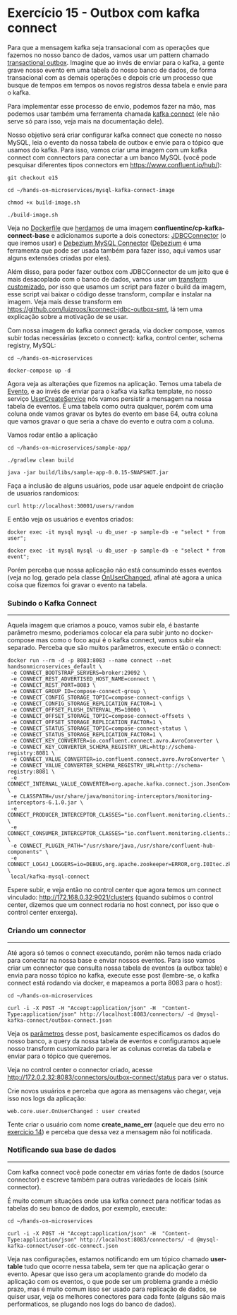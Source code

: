 # Exercício 15 - Outbox com kafka connect

Para que a mensagem kafka seja transacional com as operações que fazemos no nosso banco de dados, vamos usar um pattern chamado [transactional outbox](https://microservices.io/patterns/data/transactional-outbox.html). Imagine que ao invés de enviar para o kafka, a gente grave nosso evento em uma tabela do nosso banco de dados, de forma transacional com as demais operações e depois crie um processo que busque de tempos em tempos os novos registros dessa tabela e envie para o kafka.

Para implementar esse processo de envio, podemos fazer na mão, mas podemos usar também uma ferramenta chamada [kafka connect](https://docs.confluent.io/platform/current/connect/index.html) (ele não serve só para isso, veja mais na documentação dele).

Nosso objetivo será criar configurar kafka connect que conecte no nosso MySQL, leia o evento da nossa tabela de outbox e envie para o tópico que usamos do kafka. Para isso, vamos criar uma imagem com um kafka connect com connectors para conectar a um banco MySQL (você pode pesquisar diferentes tipos connectors em https://www.confluent.io/hub/):

```console
git checkout e15

cd ~/hands-on-microservices/mysql-kafka-connect-image

chmod +x build-image.sh

./build-image.sh
```

Veja no [Dockerfile](mysql-kafka-connect-image/Dockerfile) que [herdamos](https://docs.confluent.io/home/connect/extending.html) de uma imagem **confluentinc/cp-kafka-connect-base** e adicionamos suporte a dois conectors: [JDBCConnector](https://www.confluent.io/hub/confluentinc/kafka-connect-jdbc) (o que iremos usar) e [Debezium MySQL Connector](https://www.confluent.io/hub/debezium/debezium-connector-mysql) ([Debezium](https://debezium.io/) é uma ferramenta que pode ser usada também para fazer isso, aqui vamos usar alguns extensões criadas por eles). 

Além disso, para poder fazer outbox com JDBCConnector de um jeito que é mais desacoplado com o banco de dados, vamos usar um [transform customizado](https://docs.confluent.io/platform/current/connect/transforms/custom.html), por isso que usamos um script para fazer o build da imagem, esse script vai baixar o código desse transform, compilar e instalar na imagem. Veja mais desse transform em https://github.com/luizroos/kconnect-jdbc-outbox-smt, lá tem uma explicação sobre a motivação de se usar.

Com nossa imagem do kafka connect gerada, via docker compose, vamos subir todas necessárias (exceto o connect): kafka, control center, schema registry, MySQL:

```console
cd ~/hands-on-microservices

docker-compose up -d 
```

Agora veja as alterações que fizemos na aplicação. Temos uma tabela de [Evento](sample-app/src/main/java/web/core/event/EventEntity.java), e ao invés de enviar para o kafka via kafka template, no nosso serviço [UserCreateService](sample-app/src/main/java/web/core/user/UserCreateService.java) nós vamos persistir a mensagem na nossa tabela de eventos. É uma tabela como outra qualquer, porém com uma coluna onde vamos gravar os bytes do evento em base 64, outra coluna que vamos gravar o que seria a chave do evento e outra com a coluna.

Vamos rodar então a aplicação 

```console
cd ~/hands-on-microservices/sample-app/

./gradlew clean build

java -jar build/libs/sample-app-0.0.15-SNAPSHOT.jar
```

Faça a inclusão de alguns usuários, pode usar aquele endpoint de criação de usuarios randomicos:

```console
curl http://localhost:30001/users/random
```

E então veja os usuários e eventos criados:

```console
docker exec -it mysql mysql -u db_user -p sample-db -e "select * from user";

docker exec -it mysql mysql -u db_user -p sample-db -e "select * from event";
```

Porém perceba que nossa aplicação não está consumindo esses eventos (veja no log, gerado pela classe [OnUserChanged](sample-app/src/main/java/web/core/user/OnUserChanged.java), afinal até agora a unica coisa que fizemos foi gravar o evento na tabela.

### Subindo o Kafka Connect
----

Aquela imagem que criamos a pouco, vamos subir ela, é bastante parâmetro mesmo, poderiamos colocar ela para subir junto no docker-compose mas como o foco aqui é o kafka connect, vamos subir ela separado. Perceba que são muitos parâmetros, execute então o connect:

```console
docker run --rm -d -p 8083:8083 --name connect --net handsonmicroservices_default \
 -e CONNECT_BOOTSTRAP_SERVERS=broker:29092 \
 -e CONNECT_REST_ADVERTISED_HOST_NAME=connect \
 -e CONNECT_REST_PORT=8083 \
 -e CONNECT_GROUP_ID=compose-connect-group \
 -e CONNECT_CONFIG_STORAGE_TOPIC=compose-connect-configs \
 -e CONNECT_CONFIG_STORAGE_REPLICATION_FACTOR=1 \
 -e CONNECT_OFFSET_FLUSH_INTERVAL_MS=10000 \
 -e CONNECT_OFFSET_STORAGE_TOPIC=compose-connect-offsets \
 -e CONNECT_OFFSET_STORAGE_REPLICATION_FACTOR=1 \
 -e CONNECT_STATUS_STORAGE_TOPIC=compose-connect-status \
 -e CONNECT_STATUS_STORAGE_REPLICATION_FACTOR=1 \
 -e CONNECT_KEY_CONVERTER=io.confluent.connect.avro.AvroConverter \
 -e CONNECT_KEY_CONVERTER_SCHEMA_REGISTRY_URL=http://schema-registry:8081 \
 -e CONNECT_VALUE_CONVERTER=io.confluent.connect.avro.AvroConverter \
 -e CONNECT_VALUE_CONVERTER_SCHEMA_REGISTRY_URL=http://schema-registry:8081 \
 -e CONNECT_INTERNAL_VALUE_CONVERTER=org.apache.kafka.connect.json.JsonConverter \
 -e CLASSPATH=/usr/share/java/monitoring-interceptors/monitoring-interceptors-6.1.0.jar \
 -e CONNECT_PRODUCER_INTERCEPTOR_CLASSES="io.confluent.monitoring.clients.interceptor.MonitoringProducerInterceptor" \
 -e CONNECT_CONSUMER_INTERCEPTOR_CLASSES="io.confluent.monitoring.clients.interceptor.MonitoringConsumerInterceptor" \
 -e CONNECT_PLUGIN_PATH="/usr/share/java,/usr/share/confluent-hub-components" \
 -e CONNECT_LOG4J_LOGGERS=io=DEBUG,org.apache.zookeeper=ERROR,org.I0Itec.zkclient=ERROR,org.reflections=ERROR \
 local/kafka-mysql-connect
```

Espere subir, e veja então no control center que agora temos um connect vinculado: http://172.168.0.32:9021/clusters (quando subimos o control center, dizemos que um connect rodaria no host connect, por isso que o control center enxerga).

### Criando um connector
----

Até agora só temos o connect executando, porém não temos nada criado para conectar na nossa base e enviar nossos eventos. Para isso vamos criar um connector que consulta nossa tabela de eventos (a outbox table) e envia para nosso tópico no kafka, execute esse post (lembre-se, o kafka connect está rodando via docker, e mapeamos a porta 8083 para o host):

```console
cd ~/hands-on-microservices

curl -i -X POST -H "Accept:application/json" -H  "Content-Type:application/json" http://localhost:8083/connectors/ -d @mysql-kafka-connect/outbox-connect.json
```

Veja os [parâmetros](mysql-kafka-connect/outbox-connect.json) desse post, basicamente especificamos os dados do nosso banco, a query da nossa tabela de eventos e configuramos aquele nosso transform customizado para ler as colunas corretas da tabela e enviar para o tópico que queremos.

Veja no control center o connector criado, acesse http://172.0.2.32:8083/connectors/outbox-connect/status para ver o status.   

Crie novos usuários e perceba que agora as mensagens vão chegar, veja isso nos logs da aplicação:

```
web.core.user.OnUserChanged : user created
```

Tente criar o usuário com nome **create_name_err** (aquele que deu erro no [exercicio 14](https://github.com/luizroos/hands-on-microservices/tree/e14)) e perceba que dessa vez a mensagem não foi notificada.
 
### Notificando sua base de dados
----

Com kafka connect você pode conectar em várias fonte de dados (source connector) e escreve também para outras variedades de locais (sink connector). 

É muito comum situações onde usa kafka connect para notificar todas as tabelas do seu banco de dados, por exemplo, execute:

```console
cd ~/hands-on-microservices

curl -i -X POST -H "Accept:application/json" -H  "Content-Type:application/json" http://localhost:8083/connectors/ -d @mysql-kafka-connect/user-cdc-connect.json
```

Veja nas configurações, estamos notificando em um tópico chamado **user-table** tudo que ocorre nessa tabela, sem ter que na aplicação gerar o evento. Apesar que isso gera um acoplamento grande do modelo da aplicação com os eventos, o que pode ser um problema grande a médio prazo, mas é muito comum isso ser usado para replicação de dados, se quiser usar, veja os melhores conectores para cada fonte (alguns são mais performaticos, se plugando nos logs do banco de dados).


